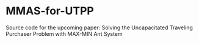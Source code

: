 # MMAS-for-UTPP
Source code for the upcoming paper: Solving the Uncapacitated Traveling Purchaser Problem with MAX-MIN Ant System
